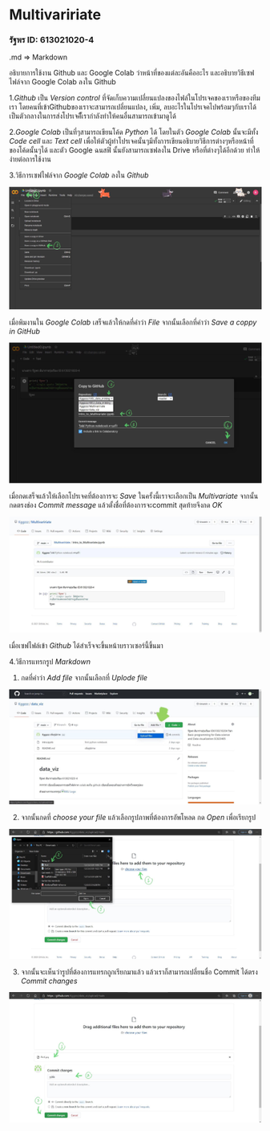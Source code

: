# Multivaririate

### รัฐพร ID: 613021020-4

.md => Markdown

อธิบายการใช้งาน Github และ Google Colab ว่าหน้าที่ของแต่ละอันคืออะไร และอธิบายวิธีเซฟไฟล์จาก Google Colab ลงใน Github

1._Github_ เป็น _Version control_ ที่จัดเก็บความเปลี่ยนแปลงของไฟล์ในโปรเจคของเราหรือของทีมเรา โดยคนที่เข้าGithubของเราจะสามารถเปลี่ยนแปลง, เพิ่ม, ลบอะไรในโปรเจคไปพร้อมๆกับเราได้ เป็นตัวกลางในการส่งโปรเจคืั้เรากำลังทำให้คนอื่นสามารถเข้ามาดูได้ 

2._Google Colab_ เป็นที่ๆสามารถเขียนโค้ด _Python_ ได้ โดยในตัว _Google Colab_ นั้นจะมีทั้ง _Code cell_ และ _Text cell_ เพื่อให้ตัวผู้ทำโปรเจคนั้นๆมีทั้งการเขียนอธิบายวิธีการต่างๆหรือหน้าที่ของโค้ดนั้นๆได้ และตัว Google ฉนสฟิ นั้นยังสามารถเซฟลงใน Drive หรือที่ต่างๆได้อีกด้วย ทำให้ง่ายต่อการใช้งาน 

3.วิธีการเซฟไฟล์จาก _Google Colab_ ลงใน _Github_

![ขั้นตอนเซฟไฟล์](Pic_1.jpg)

เมื่อพิมงานใน _Google Colab_ เสร็จแล้วให้กดที่คำว่า _File_ จากนั้นเลือกที่คำว่า _Save a coppy in GitHub_

![ขั้นตอนเซฟไฟล์](Pic_2.jpg)

เมื่อกดเสร็จแล้วให้เลือกโปรเจคที่ต้องการจะ _Save_ ในครั้งนี้เราจะเลือกเป็น _Multivariate_ จากนั้นกดตรงช่อง _Commit message_ แล้วตั้งชื่อที่ต้องการจะcommit สุดท้ายจึงกด _OK_ 

![ขั้นตอนเซฟไฟล์](Pic_3.jpg)

เมื่อเซฟไฟล์เข้า _Github_ ได้สำเร็จจะขึ้นหน้าบราวเซอร์นี้ขึ้นมา 


4.วิธีการแทรกรูป _Markdown_
1. กดที่คำว่า _Add file_ จากนั้นเลือกที่ _Uplode file_

![ขั้นตอนแทรกหนึ่ง](Pic5.jpg)

2. จากนั้นกดที่ _choose your file_ แล้วเลือกรูปภาพที่ต้องการอัพโหลด กด _Open_ เพื่อเรียกรูป

![ขั้นตอนแทรกสอง](Pic3.jpg)

3. จากนั้นจะเห็นว่ารูปที่ต้องการแทรกถูกเรียกมาแล้ว แล้วเราก็สามารถเปลี่ยนชื่อ Commit ได้ตรง _Commit changes_

![ขั้นตอนแทรกสอง](Pic2.jpg)

